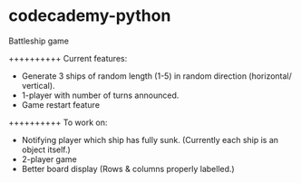 # codecademy-python

Battleship game

++++++++++
Current features:
- Generate 3 ships of random length (1-5) in random direction (horizontal/ vertical).
- 1-player with number of turns announced.
- Game restart feature

++++++++++
To work on:
- Notifying player which ship has fully sunk. (Currently each ship is an object itself.)
- 2-player game
- Better board display (Rows & columns properly labelled.)
